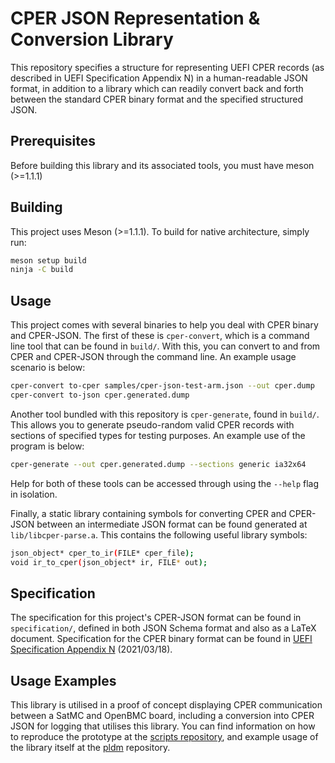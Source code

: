 # CPER JSON Representation & Conversion Library

This repository specifies a structure for representing UEFI CPER records (as
described in UEFI Specification Appendix N) in a human-readable JSON format, in
addition to a library which can readily convert back and forth between the
standard CPER binary format and the specified structured JSON.

## Prerequisites

Before building this library and its associated tools, you must have meson
(>=1.1.1)

## Building

This project uses Meson (>=1.1.1). To build for native architecture, simply run:

```sh
meson setup build
ninja -C build
```

## Usage

This project comes with several binaries to help you deal with CPER binary and
CPER-JSON. The first of these is `cper-convert`, which is a command line tool
that can be found in `build/`. With this, you can convert to and from CPER and
CPER-JSON through the command line. An example usage scenario is below:

```sh
cper-convert to-cper samples/cper-json-test-arm.json --out cper.dump
cper-convert to-json cper.generated.dump
```

Another tool bundled with this repository is `cper-generate`, found in `build/`.
This allows you to generate pseudo-random valid CPER records with sections of
specified types for testing purposes. An example use of the program is below:

```sh
cper-generate --out cper.generated.dump --sections generic ia32x64
```

Help for both of these tools can be accessed through using the `--help` flag in
isolation.

Finally, a static library containing symbols for converting CPER and CPER-JSON
between an intermediate JSON format can be found generated at
`lib/libcper-parse.a`. This contains the following useful library symbols:

```sh
json_object* cper_to_ir(FILE* cper_file);
void ir_to_cper(json_object* ir, FILE* out);
```

## Specification

The specification for this project's CPER-JSON format can be found in
`specification/`, defined in both JSON Schema format and also as a LaTeX
document. Specification for the CPER binary format can be found in
[UEFI Specification Appendix N](https://uefi.org/sites/default/files/resources/UEFI_Spec_2_9_2021_03_18.pdf)
(2021/03/18).

## Usage Examples

This library is utilised in a proof of concept displaying CPER communication
between a SatMC and OpenBMC board, including a conversion into CPER JSON for
logging that utilises this library. You can find information on how to reproduce
the prototype at the
[scripts repository](https://gitlab.arm.com/server_management/cper-poc-scripts),
and example usage of the library itself at the
[pldm](https://gitlab.arm.com/server_management/pldm) repository.
